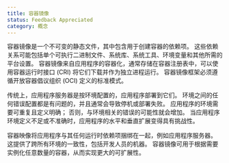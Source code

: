 ```yaml
---
title: 容器镜像
status: Feedback Appreciated
category: 概念
---
```


容器镜像是一个不可变的静态文件，其中包含用于创建容器的依赖项。 这些依赖关系可能包括单个可执行二进制文件、系统库、系统工具、环境变量和其他所需的平台设置。 容器镜像来自应用程序的容器化，通常存储在容器注册表中，可以使用容器运行时接口 (CRI) 将它们下载并作为独立进程运行。 容器镜像框架必须遵循开放容器倡议组织 (OCI) 定义的标准模式。

传统上，应用程序服务器是按环境配置的，应用程序部署到它们。 环境之间的任何错误配置都是有问题的，并且通常会导致停机或部署失败。 应用程序的环境需要可重复且定义明确； 否则，与环境相关的错误的可能性就会增加。 当应用程序环境定义不足或不准确时，应用程序的水平和垂直扩展变得具有挑战性。

容器映像将应用程序与其任何运行时依赖项捆绑在一起，例如应用程序服务器。 这提供了跨所有环境的一致性，包括开发人员的机器。 容器镜像可用于根据需要实例化任意数量的容器，从而实现更大的可扩展性。

